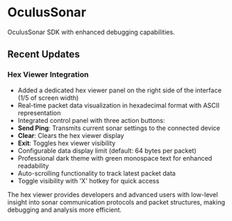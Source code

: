 # OculusSonar

OculusSonar SDK with enhanced debugging capabilities.

## Recent Updates

### Hex Viewer Integration
- Added a dedicated hex viewer panel on the right side of the interface (1/5 of screen width)
- Real-time packet data visualization in hexadecimal format with ASCII representation
- Integrated control panel with three action buttons:
 - **Send Ping**: Transmits current sonar settings to the connected device
 - **Clear**: Clears the hex viewer display
 - **Exit**: Toggles hex viewer visibility
- Configurable data display limit (default: 64 bytes per packet)
- Professional dark theme with green monospace text for enhanced readability
- Auto-scrolling functionality to track latest packet data
- Toggle visibility with 'X' hotkey for quick access

The hex viewer provides developers and advanced users with low-level insight into sonar communication protocols and packet structures, making debugging and analysis more efficient.
